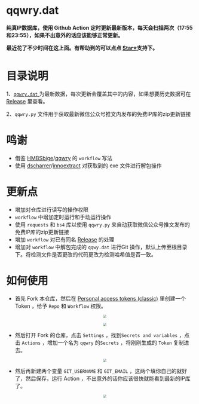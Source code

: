 # qqwry.dat
**纯真IP数据库，使用 Github Action 定时更新最新版本，每天会扫描两次（17:55和23:55），如果不出意外的话应该能够正常更新。**

**最近花了不少时间在这上面。有帮助到的可以点点 [Star⭐](https://github.com/FW27623/qqwry#stargazers)支持下。**

# 目录说明
 1、[`qqwry.dat` ](https://github.com/FW27623/qqwry/blob/main/qqwry.dat) 为最新数据，每次更新会覆盖其中的内容，如果想要历史数据可在 [Release](https://github.com/FW27623/qqwry/releases) 里查看。

 2、`qqwry.py` 文件用于获取最新微信公众号推文内发布的免费IP库的zip更新链接  

# 鸣谢
-  借鉴 [HMBSbige](https://github.com/HMBSbige)/[qqwry](https://github.com/HMBSbige/qqwry) 的 `workflow` 写法
-  使用 [dscharrer](https://github.com/dscharrer)/[innoextract](https://github.com/dscharrer/innoextract) 对获取到的 exe 文件进行解包操作

# 更新点

- 增加对仓库进行读写的操作权限
- `workflow` 中增加定时运行和手动运行操作
- 使用 `requests` 和 `bs4` 库以使用 `qqwry.py` 来自动获取微信公众号推文发布的免费IP库的zip更新链接
- 增加 `workflow` 对已有同名 [Release](https://github.com/FW27623/qqwry/releases) 的处理
- 增加对 `workflow` 中解包完成的 `qqwy.dat` 进行Git 操作，默认上传至根目录下。将检测文件是否更改的代码更改为检测哈希值是否一致。

# 如何使用

- 首先 Fork 本仓库，然后在 [Personal access tokens (classic)](https://github.com/settings/tokens) 里创建一个 Token ，给予 `Repo` 和 `Workflow` 权限。

  <p align=center><img src="https://pic.1016.site/file/77bfb30076803ef0487a4.png" style="zoom:50%;" /></p>

  <p align=center><img src="https://pic.1016.site/file/47e907c05535b078d36c6.png" style="zoom:50%;" /></p>

- 然后打开 Fork 的仓库，点击 `Settings` ，找到`Secrets and variables` ，点击 `Actions` ，增加一个名为 `qqwry` 的`Secrets` ，将刚刚生成的 `Token` 复制进去。

  <p align=center><img src="https://pic.1016.site/file/950cf56dd4cf8fe773721.png" style="zoom:50%;" /></p>

- 然后再新建两个变量 `GIT_USERNAME` 和 `GIT_EMAIL`  ，这两个填你自己的就好了，然后保存，运行 Action ，不出意外的话你应该很快就能看到最新的IP库了。

  <p align=center><img src="https://pic.1016.site/file/e4011db8b992a5da6a28b.png" style="zoom:50%;" /></p>

